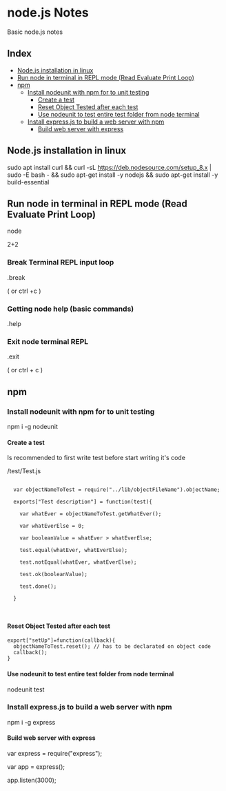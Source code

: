 # node.js Notes
Basic node.js notes

## Index
- [Node.js installation in linux](https://github.com/operezol/nodejs-notes/blob/master/README.md#nodejs-installation-in-linux)
- [Run node in terminal in REPL mode \(Read Evaluate Print Loop\)](https://github.com/operezol/nodejs-notes/blob/master/README.md#run-node-in-terminal-in-repl-mode-read-evaluate-print-loop)
- [npm](https://github.com/operezol/nodejs-notes/blob/master/README.md#npm)  
  - [Install nodeunit with npm for to unit testing ](https://github.com/operezol/nodejs-notes/blob/master/README.md#install-nodeunit-with-npm-for-to-unit-testing)
    - [Create a test](https://github.com/operezol/nodejs-notes/blob/master/README.md#create-a-test)
    - [Reset Object Tested after each test](https://github.com/operezol/nodejs-notes/blob/master/README.md#reset-object-tested-after-each-test)
    - [Use nodeunit to test entire test folder from node terminal](https://github.com/operezol/nodejs-notes/blob/master/README.md#use-nodeunit-to-test-entire-test-folder-from-node-terminal)
  - [Install express.js to build a web server with npm](https://github.com/operezol/nodejs-notes/blob/master/README.md#install-expressjs-to-create-a-web-server-with-npm)
    - [Build web server with express](https://github.com/operezol/nodejs-notes/blob/master/README.md#build-web-server-with-express)

## Node.js installation in linux

sudo apt install curl && 
curl -sL https://deb.nodesource.com/setup_8.x | sudo -E bash - && 
sudo apt-get install -y nodejs && 
sudo apt-get install -y build-essential

## Run node in terminal in REPL mode (Read Evaluate Print Loop)

node

2+2

### Break Terminal REPL input loop

.break

( or ctrl +c )

### Getting node help (basic commands)

.help

### Exit node terminal REPL

.exit

( or ctrl + c )

## npm

### Install nodeunit with npm for to unit testing 

npm i -g nodeunit

#### Create a test

Is recommended to first write test before start writing it's code

\/test\/Test\.js

```

  var objectNameToTest = require("../lib/objectFileName").objectName;
  
  exports["Test description"] = function(test){
  
    var whatEver = objectNameToTest.getWhatEver();
    
    var whatEverElse = 0;
    
    var booleanValue = whatEver > whatEverElse;
    
    test.equal(whatEver, whatEverElse);
    
    test.notEqual(whatEver, whatEverElse);
    
    test.ok(booleanValue);
    
    test.done();
    
  }
  
  
```

#### Reset Object Tested after each test
```
export["setUp"]=function(callback){
  objectNameToTest.reset(); // has to be declarated on object code
  callback();
}
```

#### Use nodeunit to test entire test folder from node terminal

nodeunit test

### Install express.js to build a web server with npm

npm i -g express

#### Build web server with express

var express = require("express");

var app = express();

app.listen(3000);



